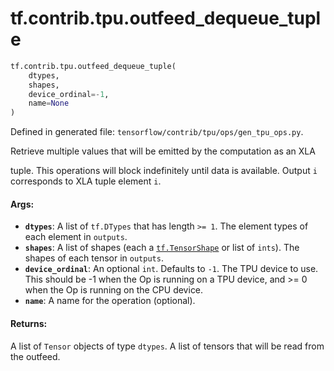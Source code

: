 <div itemscope itemtype="http://developers.google.com/ReferenceObject">
<meta itemprop="name" content="tf.contrib.tpu.outfeed_dequeue_tuple" />
<meta itemprop="path" content="Stable" />
</div>

# tf.contrib.tpu.outfeed_dequeue_tuple

``` python
tf.contrib.tpu.outfeed_dequeue_tuple(
    dtypes,
    shapes,
    device_ordinal=-1,
    name=None
)
```



Defined in generated file: `tensorflow/contrib/tpu/ops/gen_tpu_ops.py`.

Retrieve multiple values that will be emitted by the computation as an XLA

tuple.  This operations will block indefinitely until data is available.
Output `i` corresponds to XLA tuple element `i`.

#### Args:

* <b>`dtypes`</b>: A list of `tf.DTypes` that has length `>= 1`.
    The element types of each element in `outputs`.
* <b>`shapes`</b>: A list of shapes (each a <a href="../../../tf/TensorShape.md"><code>tf.TensorShape</code></a> or list of `ints`).
    The shapes of each tensor in `outputs`.
* <b>`device_ordinal`</b>: An optional `int`. Defaults to `-1`.
    The TPU device to use. This should be -1 when the Op
    is running on a TPU device, and >= 0 when the Op is running on the CPU
    device.
* <b>`name`</b>: A name for the operation (optional).


#### Returns:

A list of `Tensor` objects of type `dtypes`.
A list of tensors that will be read from the outfeed.